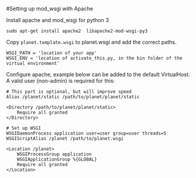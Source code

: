 #Setting up mod_wsgi with Apache

Install apache and mod_wsgi for python 3

    sudo apt-get install apache2  libapache2-mod-wsgi-py3
    
Copy `planet.template.wsgi` to planet.wsgi and add the correct paths. 

    WSGI_PATH = 'location of your app'
    WSGI_ENV = 'location of activate_this.py, in the bin folder of the virtual environment'
    
Configure apache, example below can be added to the default VirtualHost. A valid user (non-admin) is required for this:

    # This part is optional, but will improve speed
    Alias /planet/static /path/to/planet/planet/static

    <Directory /path/to/planet/planet/static>
        Require all granted
    </Directory>
	
	# Set up WSGI
	WSGIDaemonProcess application user=user group=user threads=5
	WSGIScriptAlias /planet /path/to/planet.wsgi

	<Location /planet>
    	WSGIProcessGroup application
	    WSGIApplicationGroup %{GLOBAL}
	    Require all granted
	</Location>

